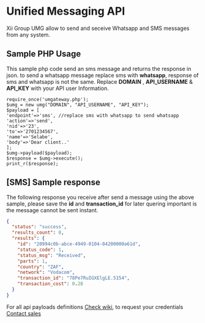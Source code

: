 # Unified Messaging API
Xii Group UMG allow to send and seceive Whatsapp and SMS messages from any system.

## Sample PHP Usage
This sample php code send an sms message and returns the response in json. to send a whatsapp message replace sms with **whatsapp**, response of sms and whatsapp is not the same.
Replace **DOMAIN** , **API_USERNAME** & **API_KEY** with your API user Information.

```<?php
require_once('umgateway.php');
$umg = new umg("DOMAIN", "API_USERNAME", "API_KEY");
$payload = [
'endpoint'=>'sms', //replace sms with whatsapp to send whatsapp
'action'=>'send',
'nid'=>'23',
'to'=>'2701234567',
'name'=>'Selabe',
'body'=>'Dear client..'
];
$umg->payload($payload);
$response = $umg->execute();
print_r($response);
```

## [SMS] Sample response
The following response you receive after send a message using the above sample, please save the **id** and **transaction_id** for later quering important is the message cannot be sent instant.

```json
{
  "status": "success",
  "results_count": 8,
  "results": {
    "id": "20994c0b-abce-4949-0104-04200000a61d",
    "status_code": 1,
    "status_msg": "Received",
    "parts": 1,
    "country": "ZAF",
    "network": "Vodacom",
    "transaction_id": "78Pe7RuIGXElgLE.5154",
    "transaction_cost": 0.28
  }
}
```

For all api payloads definitions [Check wiki](https://github.com/xiigroup/messaging/wiki), to request your credentials [Contact sales](https://xiigroup.co.za/#contact)
